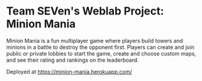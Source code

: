 # Team SEVen's Weblab Project: Minion Mania

Minion Mania is a fun multiplayer game where players build towers and minions in a battle to destroy the opponent first. Players can create and join public or private lobbies to start the game, create and choose custom maps, and see their rating and rankings on the leaderboard.

Deployed at https://minion-mania.herokuapp.com/
